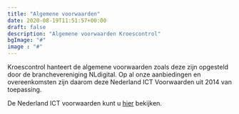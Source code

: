 ```yaml
---
title: "Algemene voorwaarden"
date: 2020-08-19T11:51:57+00:00
draft: false
description: "Algemene voorwaarden Kroescontrol"
bgImage: "#"
image : "#"
---
```


Kroescontrol hanteert de algemene voorwaarden zoals deze zijn opgesteld door de branchevereniging NLdigital. Op al onze aanbiedingen en overeenkomsten zijn daarom deze Nederland ICT Voorwaarden uit 2014 van toepassing. 

De Nederland ICT voorwaarden kunt u [hier](https://drive.google.com/file/d/1P-8xtL5iQwqGSfmMcwSSOWlm8lbyj6WH/view?usp=sharing) bekijken.